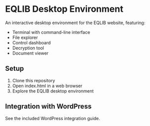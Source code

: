 # EQLIB Desktop Environment

An interactive desktop environment for the EQLIB website, featuring:

- Terminal with command-line interface
- File explorer
- Control dashboard
- Decryption tool
- Document viewer

## Setup

1. Clone this repository
2. Open index.html in a web browser
3. Explore the EQLIB desktop environment

## Integration with WordPress

See the included WordPress integration guide.